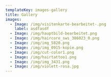 ```yaml
---
templateKey: images-gallery
title: Gallery
images:
  - Image: /img/visitenkarte-bearbeitet-.png
    label: asdfasdf
  - Image: /img/hauptbild-bearbeitet.png
  - Image: /img/haircore_sws_386023_0.png
  - Image: /img/img_5820.png
  - Image: /img/img_0915-kopie.png
  - Image: /img/cut-color1.png
  - Image: /img/hairtattoo1.png
  - Image: /img/img_3431.png
  - Image: /img/violett-rosa.jpg
---
```


